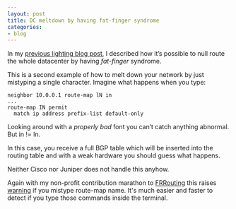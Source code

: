 ```yaml
---
layout: post
title: DC meltdown by having fat-finger syndrome
categories:
- blog
---
```


In my [previous lighting blog post](https://donatas.net/blog/2018/01/24/exabgp-ipv6-prefix/), I described how it’s possible to null route the whole datacenter by having _fat-finger_ syndrome.

This is a second example of how to melt down your network by just mistyping a single character. Imagine what happens when you type:

```
neighbor 10.0.0.1 route-map lN in
...
route-map IN permit
  match ip address prefix-list default-only
```

Looking around with a _properly bad_ font you can’t catch anything abnormal. But in != ln.

In this case, you receive a full BGP table which will be inserted into the routing table and with a weak hardware you should guess what happens.

Neither Cisco nor Juniper does not handle this anyhow.

Again with my non-profit contribution marathon to [FRRouting](https://frrouting.org/) this raises [warning](https://github.com/FRRouting/frr/pull/3024/commits/1de27621531b996db577f67fb43483286571dbf2) if you mistype route-map name. It's much easier and faster to detect if you type those commands inside the terminal.
